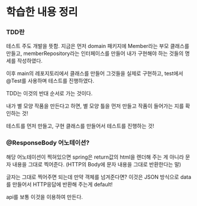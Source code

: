# 학습한 내용 정리

### TDD란
테스트 주도 개발을 뜻함.
지금은 먼저 domain 패키지에 Member라는 부모 클래스를 만들고,
memberRepository라는 인터페이스를 만들어 내가 구현해야 하는 것들의 명세를 작성하였다.

이후 main의 레포지토리에서 클래스를 만들어 그것들을 실제로 구현하고,
test에서 @Test를 사용하며 테스트를 진행하였다.

TDD는 이것의 반대 순서로 가는 것이다.

내가 별 모양 작품을 만든다고 하면,
별 모양 틀을 먼저 만들고 작품이 들어가는 지를 확인하는 것!

테스트를 먼저 만들고, 구현 클래스를 만들어서 테스트를 진행하는 것!

### @ResponseBody 어노테이션?
해당 어노테이션이 찍혀있으면 spring은 return값의 html을 렌더해 주는 게 아니라
문자 내용을 그대로 찍어준다. (HTTP의 Body에 문자 내용을 그대로 반환한다는 말)

글자는 그대로 찍어주면 되는데 만약 객체를 넘겨준다면?
이것은 JSON 방식으로 data를 만들어서 HTTP응답에 반환해 주는게 default!

api를 보통 이것을 이용하여 만든다.